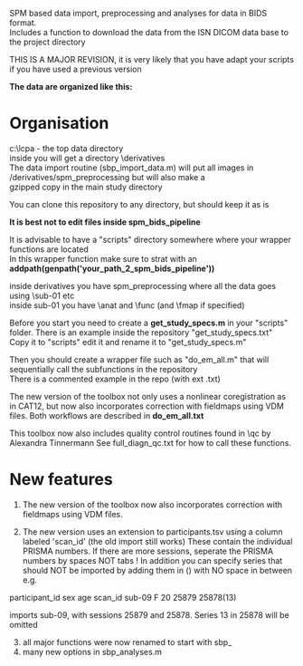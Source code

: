SPM based data import, preprocessing and analyses for data in BIDS format.  
Includes a function to download the data from the ISN DICOM data base to the project directory  

THIS IS A MAJOR REVISION, it is very likely that you have adapt your scripts if you have used a previous version


**The data are organized like this:**  
# Organisation  
c:\lcpa - the top data directory  
inside you will get a directory \derivatives  
The data import routine (sbp_import_data.m) will put all images in /derivatives/spm_preprocessing but will also make a  
gzipped copy in the main study directory  
  
You can clone this repository to any directory, but should keep it as is  

**It is best not to edit files inside spm_bids_pipeline**  
  
It is advisable to have a "scripts" directory somewhere where your wrapper functions are located  
In this wrapper function make sure to strat with an   
**addpath(genpath('your_path_2_spm_bids_pipeline'))**

inside derivatives you have spm_preprocessing where all the data goes using \sub-01 etc  
inside sub-01 you have \anat and \func (and \fmap if specified)  

Before you start you need to create a **get_study_specs.m** in your "scripts" folder. There is an example inside the repository "get_study_specs.txt"  
Copy it to "scripts" edit it and rename it to "get_study_specs.m"  

Then you should create a wrapper file such as "do_em_all.m" that will sequentially call the subfunctions in the repository  
There is a commented example in the repo (with ext .txt)

The new version of the toolbox not only uses a nonlinear coregistration as in CAT12, but now also incorporates correction with fieldmaps using VDM files. 
Both workflows are described in **do_em_all.txt**

This toolbox now also includes quality control routines found in \qc by Alexandra Tinnermann
See full_diagn_qc.txt for how to call these functions. 

# New features
1) The new version of the toolbox now also incorporates correction with fieldmaps using VDM files.

2) The new version uses an extension to participants.tsv using a column labeled 'scan_id' (the old import still works)
These contain the individual PRISMA numbers. If there are more sessions, seperate the PRISMA numbers by spaces NOT tabs !
In addition you can specify series that should NOT be imported by adding them in () with NO space in between e.g.

participant_id	sex	age	scan_id
sub-09	F	20	25879 25878(13)

imports sub-09, with sessions 25879 and 25878. Series 13 in 25878 will be omitted

3) all major functions were now renamed to start with sbp_
4) many new options in sbp_analyses.m